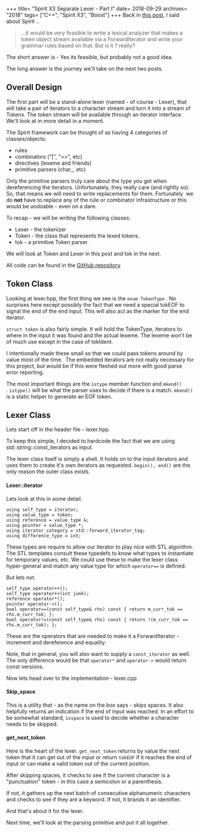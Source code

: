 +++
title= "Spirit X3 Separate Lexer - Part I"
date= 2018-09-29
archives= "2018"
tags= ["C++", "Spirit X3", "Boost"]
+++
Back in [this post](https://codevamping.wordpress.com/2018/09/16/identifier-parsing-in-boost-spirit-x3/), I said about Spirit ..

> ...it would be very feasible to write a lexical analyzer that makes a token object stream available via a ForwardIterator and write your grammar rules based on that.
But is it ? really?

The short answer is - Yes its feasible, but probably not a good idea.

The long answer is the journey we'll take on the next two posts.

## Overall Design

The first part will be a stand-alone lexer (named - of course - Lexer), that will take a pair of iterators to a character stream and turn it into a stream of Tokens. The token stream will be available through an iterator interface. We'll look at in more detail in a moment.

The Spirit framework can be thought of as having 4 categories of classes/objects:

* rules
* combinators ("|", ">>", etc)
* directives (lexeme and friends)
* primitive parsers (char_, etc)

Only the primitive parsers truly care about the type you get when dereferencing the iterators. Unfortunately, they really care (and rightly so). So, that means we will need to write replacements for them. Fortunately  we do **not** have to replace any of the rule or combinator infrastructure or this would be undoable - even on a dare.

To recap - we will be writing the following classes:

* Lexer - the tokenizer
* Token - the class that represents the lexed tokens.
* tok - a primitive Token parser.

We will look at Token and Lexer in this post and tok in the next.

All code can be found in the [GitHub repository](https://github.com/mhhollomon/lexer)

## Token Class

Looking at lexer.hpp, the first thing we see is the `enum TokenType` . No surprises here except possibly the fact that we need a special tokEOF to signal the end of the end input. This will also act as the marker for the end iterator.

`struct token` is also fairly simple. It will hold the TokenType, iterators to where in the input it was found and the actual lexeme. The lexeme won't be of much use except in the case of tokIdent.

I intentionally made these small so that we could pass tokens around by value most of the time.  The embedded iterators are not really necessary for this project, but would be if this were fleshed out more with good parse error reporting.

The most important things are the `istype` member function and `mkend()` . `istype()` will be what the parser uses to decide if there is a match. `mkend()` is a static helper to generate an EOF token.

## Lexer Class

Lets start off in the header file - lexer.hpp.

To keep this simple, I decided to hardcode the fact that we are using std::string::const_iterators as input.

The lexer class itself is simply a shell. It holds on to the input iterators and uses them to create it's own iterators as requested. `begin(), end()` are the only reason the outer class exists.

#### Lexer::iterator

Lets look at this in some detail.

```
using self_type = iterator;
using value_type = token;
using reference = value_type &;
using pointer = value_type *;
using iterator_category = std::forward_iterator_tag;
using difference_type = int;
```

These types are require to allow our iterator to play nice with STL algorithm. The STL templates consult these typedefs to know what types to instantiate for temporary values, etc. We could use these to make the lexer class hyper-general and match any value type for which `operator==` is defined.

But lets not.

```
self_type operator++();
self_type operator++(int junk);
reference operator*();
pointer operator->();
bool operator==(const self_type& rhs) const { return m_curr_tok == rhs.m_curr_tok; };
bool operator!=(const self_type& rhs) const { return !(m_curr_tok == rhs.m_curr_tok); };
```

These are the operators that are needed to make it a ForwardIterator - increment and dereference and equality.

Note, that in general, you will also want to supply a `const_iterator` as well. The only difference would be that `operator*` and `operator->` would return const versions.

Now lets head over to the implementation - lexer.cpp

#### Skip_space

This is a utility that - as the name on the box says - skips spaces. It also helpfully returns an indication if the end of input was reached. In an effort to be somewhat standard, `isspace` is used to decide whether a character needs to be skipped.

#### get_next_token

Here is the heart of the lexer. `get_next_token` returns by value the next token that it can get out of the input or return `tokEOF` if it reaches the end of input or can make a valid token out of the current position.

After skipping spaces, it checks to see if the current character is a "punctuation" token - in this case a semicolon or a parenthesis.

If not, it gathers up the next batch of consecutive alphanumeric characters and checks to see if they are a keyword. If not, it brands it an identifier.

And that's about it for the lexer.

Next time, we'll look at the parsing primitive and put it all together.
